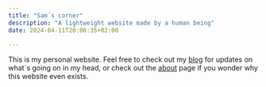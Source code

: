 ```yaml
---
title: "Sam´s corner"
description: "A lightweight website made by a human being"
date: 2024-04-11T20:00:35+02:00

---
```


This is my personal website. Feel free to check out my [blog](/posts) for updates on what´s going on in my head, or check out
the [about](/about]) page if you wonder why this website even exists.
